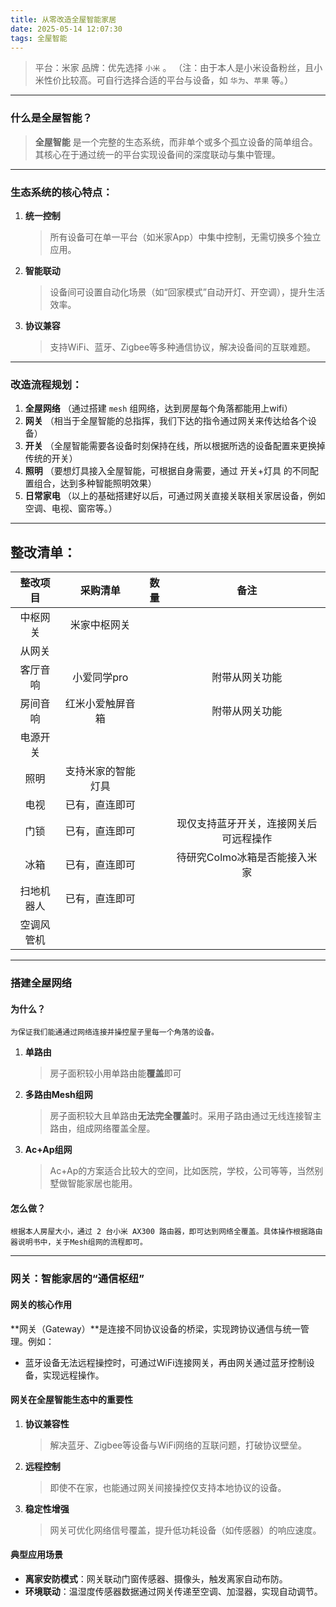 ```yaml
---
title: 从零改造全屋智能家居 
date: 2025-05-14 12:07:30
tags: 全屋智能
---
```


> 平台：米家
> 品牌：优先选择 `小米` 。
> （注：由于本人是小米设备粉丝，且小米性价比较高。可自行选择合适的平台与设备，如 `华为`、`苹果` 等。）

---

### 什么是全屋智能？  
> **全屋智能** 是一个完整的生态系统，而非单个或多个孤立设备的简单组合。其核心在于通过统一的平台实现设备间的深度联动与集中管理。  

---

### 生态系统的核心特点：  
1. **统一控制**  
   > 所有设备可在单一平台（如米家App）中集中控制，无需切换多个独立应用。  
2. **智能联动**  
   > 设备间可设置自动化场景（如“回家模式”自动开灯、开空调），提升生活效率。  
3. **协议兼容**  
   > 支持WiFi、蓝牙、Zigbee等多种通信协议，解决设备间的互联难题。  
---

### 改造流程规划：

1. **全屋网络**  （通过搭建 `mesh` 组网络，达到房屋每个角落都能用上wifi）
2. **网关** （相当于全屋智能的总指挥，我们下达的指令通过网关来传达给各个设备）
3. **开关** （全屋智能需要各设备时刻保持在线，所以根据所选的设备配置来更换掉传统的开关）
4. **照明** （要想灯具接入全屋智能，可根据自身需要，通过 开关+灯具 的不同配置组合，达到多种智能照明效果）
5. **日常家电** （以上的基础搭建好以后，可通过网关直接关联相关家居设备，例如空调、电视、窗帘等。）

---
## 整改清单：

| 整改项目  | 采购清单      | 数量  | 备注                  |
|:-----:|:---------:|:---:|:-------------------:|
| 中枢网关  | 米家中枢网关    |     |                     |
| 从网关   |           |     |                     |
| 客厅音响  | 小爱同学pro   |     | 附带从网关功能             |
| 房间音响  | 红米小爱触屏音箱  |     | 附带从网关功能             |
| 电源开关  |           |     |                     |
| 照明    | 支持米家的智能灯具 |     |                     |
| 电视    | 已有，直连即可   |     |                     |
| 门锁    | 已有，直连即可   |     | 现仅支持蓝牙开关，连接网关后可远程操作 |
| 冰箱    | 已有，直连即可   |     | 待研究Colmo冰箱是否能接入米家   |
| 扫地机器人 | 已有，直连即可   |     |                     |
| 空调风管机 |           |     |                     |
---
### 搭建全屋网络
#### 为什么？ 
	为保证我们能通通过网络连接并操控屋子里每一个角落的设备。
1. **单路由**  
   > 房子面积较小用单路由能**覆盖**即可 
2. **多路由Mesh组网**  
   > 房子面积较大且单路由**无法完全覆盖**时。采用子路由通过无线连接智主路由，组成网络覆盖全屋。  
3. ****Ac+Ap组网****  
   > Ac+Ap的方案适合比较大的空间，比如医院，学校，公司等等，当然别墅做智能家居也能用。

#### 怎么做？
	根据本人房屋大小，通过 2 台小米 AX300 路由器，即可达到网络全覆盖。具体操作根据路由器说明书中，关于Mesh组网的流程即可。

---
### 网关：智能家居的“通信枢纽”  
#### 网关的核心作用  
**网关（Gateway）**是连接不同协议设备的桥梁，实现跨协议通信与统一管理。例如：  
- 蓝牙设备无法远程操控时，可通过WiFi连接网关，再由网关通过蓝牙控制设备，实现远程操作。  

#### 网关在全屋智能生态中的重要性  
1. **协议兼容性**  
   > 解决蓝牙、Zigbee等设备与WiFi网络的互联问题，打破协议壁垒。  
2. **远程控制**  
   > 即使不在家，也能通过网关间接操控仅支持本地协议的设备。  
3. **稳定性增强**  
   > 网关可优化网络信号覆盖，提升低功耗设备（如传感器）的响应速度。  

#### 典型应用场景  
- **离家安防模式**：网关联动门窗传感器、摄像头，触发离家自动布防。  
- **环境联动**：温湿度传感器数据通过网关传递至空调、加湿器，实现自动调节。  

